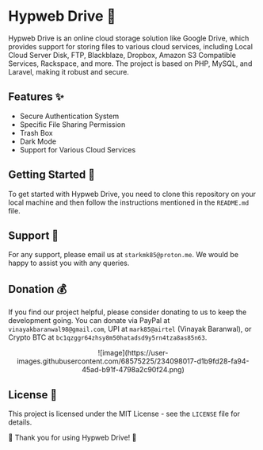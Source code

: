 # Hypweb Drive 🚀

Hypweb Drive is an online cloud storage solution like Google Drive, which provides support for storing files to various cloud services, including Local Cloud Server Disk, FTP, Blackblaze, Dropbox, Amazon S3 Compatible Services, Rackspace, and more. The project is based on PHP, MySQL, and Laravel, making it robust and secure.

## Features ✨

- Secure Authentication System
- Specific File Sharing Permission
- Trash Box
- Dark Mode
- Support for Various Cloud Services

## Getting Started 🚀

To get started with Hypweb Drive, you need to clone this repository on your local machine and then follow the instructions mentioned in the `README.md` file.

## Support 📧

For any support, please email us at `starkmk85@proton.me`. We would be happy to assist you with any queries.

## Donation 💰

If you find our project helpful, please consider donating to us to keep the development going. You can donate via PayPal at `vinayakbaranwal98@gmail.com`, UPI at `mark85@airtel` (Vinayak Baranwal), or Crypto BTC at `bc1qzggr64zhsy8m50hatadsd9y5rn4tza8as85n63`.
<center>![image](https://user-images.githubusercontent.com/68575225/234098017-d1b9fd28-fa94-45ad-b91f-4798a2c90f24.png)</center>


## License 📄

This project is licensed under the MIT License - see the `LICENSE` file for details.

🙏 Thank you for using Hypweb Drive! 🙏
